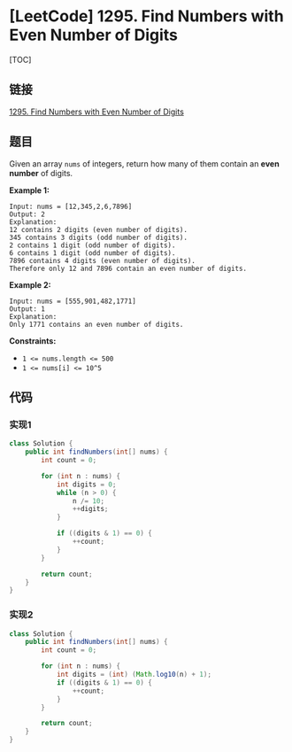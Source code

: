 # [LeetCode] 1295. Find Numbers with Even Number of Digits

[TOC]

## 链接

[1295. Find Numbers with Even Number of Digits](https://leetcode.com/problems/find-numbers-with-even-number-of-digits/)

## 题目

Given an array `nums` of integers, return how many of them contain an **even number** of digits.

**Example 1:**

```text
Input: nums = [12,345,2,6,7896]
Output: 2
Explanation: 
12 contains 2 digits (even number of digits). 
345 contains 3 digits (odd number of digits). 
2 contains 1 digit (odd number of digits). 
6 contains 1 digit (odd number of digits). 
7896 contains 4 digits (even number of digits). 
Therefore only 12 and 7896 contain an even number of digits.
```

**Example 2:**

```text
Input: nums = [555,901,482,1771]
Output: 1 
Explanation: 
Only 1771 contains an even number of digits.
```

**Constraints:**

* `1 <= nums.length <= 500`
* `1 <= nums[i] <= 10^5`

## 代码

### 实现1

```Java
class Solution {
    public int findNumbers(int[] nums) {
        int count = 0;

        for (int n : nums) {
            int digits = 0;
            while (n > 0) {
                n /= 10;
                ++digits;
            }

            if ((digits & 1) == 0) {
                ++count;
            }
        }

        return count;
    }
}
```

### 实现2

```Java
class Solution {
    public int findNumbers(int[] nums) {
        int count = 0;

        for (int n : nums) {
            int digits = (int) (Math.log10(n) + 1);
            if ((digits & 1) == 0) {
                ++count;
            }
        }

        return count;
    }
}
```


